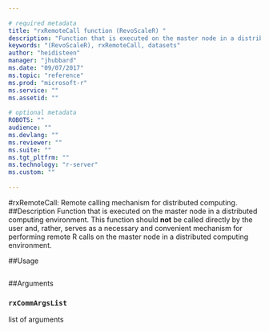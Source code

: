 ```yaml
--- 
 
# required metadata 
title: "rxRemoteCall function (RevoScaleR) " 
description: "Function that is executed on the master node in a distributed computing environment. This function should **not** be called directly by the user and, rather, serves as a necessary and convenient mechanism for performing remote R calls on the master node in a distributed computing environment." 
keywords: "(RevoScaleR), rxRemoteCall, datasets" 
author: "heidisteen" 
manager: "jhubbard" 
ms.date: "09/07/2017" 
ms.topic: "reference" 
ms.prod: "microsoft-r" 
ms.service: "" 
ms.assetid: "" 
 
# optional metadata 
ROBOTS: "" 
audience: "" 
ms.devlang: "" 
ms.reviewer: "" 
ms.suite: "" 
ms.tgt_pltfrm: "" 
ms.technology: "r-server" 
ms.custom: "" 
 
--- 
```

 
 
 #rxRemoteCall:  Remote calling mechanism for distributed computing. 
 ##Description
 Function that is executed on the master node in a distributed computing environment.
This function should **not** be called directly by the user and, rather, serves as a
necessary and convenient mechanism for performing remote R calls on the master node in
a distributed computing environment. 
 
 
 ##Usage

```   rxRemoteCall(rxCommArgsList = NULL) 
```
 
 ##Arguments

   
    
 ### `rxCommArgsList`
 list of arguments 
  
 
 

 


 
 
 
